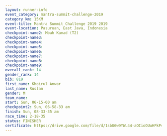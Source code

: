 ```yaml
---
layout: runner-info 
event_category: mantra-summit-challenge-2019 
category_km: 15KM 
event-title: Mantra Summit Challenge 2019 2019 
event-location: Pasuruan, East Java, Indonesia 
checkpoint-name2: Mbah Kamad (T2) 
checkpoint-name3: 
checkpoint-name4: 
checkpoint-name5: 
checkpoint-name6: 
checkpoint-name7: 
checkpoint-name8: 
checkpoint-name9: 
overall_rank: 14
gender_rank: 14
bib: 819
first_name: Khoirul Anwar
last_name: Ruslan
gender: M
team_name: 
start: Sun, 06-15-00 am
checkpoint2: Sun, 06-58-33 am
finish: Sun, 08-33-35 am
race_time: 2-18-35
status: FINISHER
certificate: https://drive.google.com/file/d/1sbU6w9YWL44-aOIioOUuHPkPso-SN9a2/view?usp=sharing
---
```

